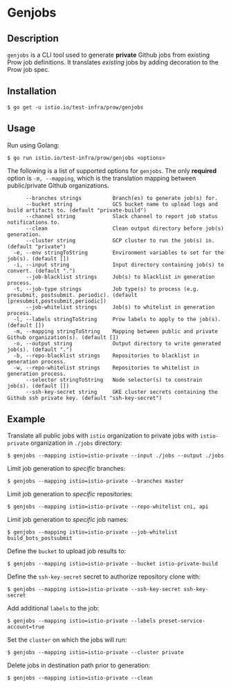 # Genjobs

## Description

`genjobs` is a CLI tool used to generate **private** Github jobs from existing Prow job definitions. It translates *existing* jobs by adding decoration to the Prow job spec.

## Installation

```console
$ go get -u istio.io/test-infra/prow/genjobs
```

## Usage

Run using Golang:

```console
$ go run istio.io/test-infra/prow/genjobs <options>
```

The following is a list of supported options for `genjobs`. The only **required** option is `-m, --mapping`, which is the translation mapping between public/private Github organizations.

```console
      --branches strings          Branch(es) to generate job(s) for.
      --bucket string             GCS bucket name to upload logs and build artifacts to. (default "private-build")
      --channel string            Slack channel to report job status notifications to.
      --clean                     Clean output directory before job(s) generation.
      --cluster string            GCP cluster to run the job(s) in. (default "private")
  -e, --env stringToString        Environment variables to set for the job(s). (default [])
  -i, --input string              Input directory containing job(s) to convert. (default ".")
      --job-blacklist strings     Job(s) to blacklist in generation process.
  -t, --job-type strings          Job type(s) to process (e.g. presubmit, postsubmit. periodic). (default [presubmit,postsubmit,periodic])
      --job-whitelist strings     Job(s) to whitelist in generation process.
  -l, --labels stringToString     Prow labels to apply to the job(s). (default [])
  -m, --mapping stringToString    Mapping between public and private Github organization(s). (default [])
  -o, --output string             Output directory to write generated job(s). (default ".")
  -b, --repo-blacklist strings    Repositories to blacklist in generation process.
  -w, --repo-whitelist strings    Repositories to whitelist in generation process.
      --selector stringToString   Node selector(s) to constrain job(s). (default [])
      --ssh-key-secret string     GKE cluster secrets containing the Github ssh private key. (default "ssh-key-secret")
```

## Example

Translate all public jobs with `istio` organization to private jobs with `istio-private` organization in `./jobs` directory:

```console
$ genjobs --mapping istio=istio-private --input ./jobs --output ./jobs
```

Limit job generation to *specific* branches:

```console
$ genjobs --mapping istio=istio-private --branches master
```

Limit job generation to *specific* repositories:

```console
$ genjobs --mapping istio=istio-private --repo-whitelist cni, api
```

Limit job generation to *specific* job names:

```console
$ genjobs --mapping istio=istio-private --job-whitelist build_bots_postsubmit
```

Define the `bucket` to upload job results to:

```console
$ genjobs --mapping istio=istio-private --bucket istio-private-build
```

Define the `ssh-key-secret` secret to authorize repository clone with:

```console
$ genjobs --mapping istio=istio-private --ssh-key-secret ssh-key-secret
```

Add additional `labels` to the job:

```console
$ genjobs --mapping istio=istio-private --labels preset-service-account=true
```

Set the `cluster` on which the jobs will run:

```console
$ genjobs --mapping istio=istio-private --cluster private
```

Delete jobs in destination path prior to generation:

```console
$ genjobs --mapping istio=istio-private --clean
```
